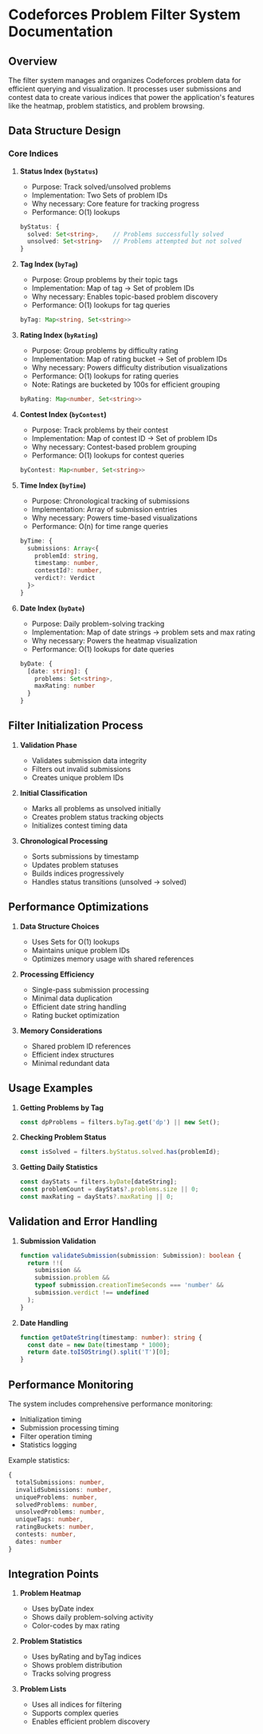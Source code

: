 # Codeforces Problem Filter System Documentation

## Overview

The filter system manages and organizes Codeforces problem data for efficient querying and visualization. It processes user submissions and contest data to create various indices that power the application's features like the heatmap, problem statistics, and problem browsing.

## Data Structure Design

### Core Indices

1. **Status Index (`byStatus`)**
   - Purpose: Track solved/unsolved problems
   - Implementation: Two Sets of problem IDs
   - Why necessary: Core feature for tracking progress
   - Performance: O(1) lookups
   ```typescript
   byStatus: {
     solved: Set<string>,    // Problems successfully solved
     unsolved: Set<string>   // Problems attempted but not solved
   }
   ```

2. **Tag Index (`byTag`)**
   - Purpose: Group problems by their topic tags
   - Implementation: Map of tag -> Set of problem IDs
   - Why necessary: Enables topic-based problem discovery
   - Performance: O(1) lookups for tag queries
   ```typescript
   byTag: Map<string, Set<string>>
   ```

3. **Rating Index (`byRating`)**
   - Purpose: Group problems by difficulty rating
   - Implementation: Map of rating bucket -> Set of problem IDs
   - Why necessary: Powers difficulty distribution visualizations
   - Performance: O(1) lookups for rating queries
   - Note: Ratings are bucketed by 100s for efficient grouping
   ```typescript
   byRating: Map<number, Set<string>>
   ```

4. **Contest Index (`byContest`)**
   - Purpose: Track problems by their contest
   - Implementation: Map of contest ID -> Set of problem IDs
   - Why necessary: Contest-based problem grouping
   - Performance: O(1) lookups for contest queries
   ```typescript
   byContest: Map<number, Set<string>>
   ```

5. **Time Index (`byTime`)**
   - Purpose: Chronological tracking of submissions
   - Implementation: Array of submission entries
   - Why necessary: Powers time-based visualizations
   - Performance: O(n) for time range queries
   ```typescript
   byTime: {
     submissions: Array<{
       problemId: string,
       timestamp: number,
       contestId?: number,
       verdict?: Verdict
     }>
   }
   ```

6. **Date Index (`byDate`)**
   - Purpose: Daily problem-solving tracking
   - Implementation: Map of date strings -> problem sets and max rating
   - Why necessary: Powers the heatmap visualization
   - Performance: O(1) lookups for date queries
   ```typescript
   byDate: {
     [date: string]: {
       problems: Set<string>,
       maxRating: number
     }
   }
   ```

## Filter Initialization Process

1. **Validation Phase**
   - Validates submission data integrity
   - Filters out invalid submissions
   - Creates unique problem IDs

2. **Initial Classification**
   - Marks all problems as unsolved initially
   - Creates problem status tracking objects
   - Initializes contest timing data

3. **Chronological Processing**
   - Sorts submissions by timestamp
   - Updates problem statuses
   - Builds indices progressively
   - Handles status transitions (unsolved -> solved)

## Performance Optimizations

1. **Data Structure Choices**
   - Uses Sets for O(1) lookups
   - Maintains unique problem IDs
   - Optimizes memory usage with shared references

2. **Processing Efficiency**
   - Single-pass submission processing
   - Minimal data duplication
   - Efficient date string handling
   - Rating bucket optimization

3. **Memory Considerations**
   - Shared problem ID references
   - Efficient index structures
   - Minimal redundant data

## Usage Examples

1. **Getting Problems by Tag**
   ```typescript
   const dpProblems = filters.byTag.get('dp') || new Set();
   ```

2. **Checking Problem Status**
   ```typescript
   const isSolved = filters.byStatus.solved.has(problemId);
   ```

3. **Getting Daily Statistics**
   ```typescript
   const dayStats = filters.byDate[dateString];
   const problemCount = dayStats?.problems.size || 0;
   const maxRating = dayStats?.maxRating || 0;
   ```

## Validation and Error Handling

1. **Submission Validation**
   ```typescript
   function validateSubmission(submission: Submission): boolean {
     return !!(
       submission &&
       submission.problem &&
       typeof submission.creationTimeSeconds === 'number' &&
       submission.verdict !== undefined
     );
   }
   ```

2. **Date Handling**
   ```typescript
   function getDateString(timestamp: number): string {
     const date = new Date(timestamp * 1000);
     return date.toISOString().split('T')[0];
   }
   ```

## Performance Monitoring

The system includes comprehensive performance monitoring:
- Initialization timing
- Submission processing timing
- Filter operation timing
- Statistics logging

Example statistics:
```typescript
{
  totalSubmissions: number,
  invalidSubmissions: number,
  uniqueProblems: number,
  solvedProblems: number,
  unsolvedProblems: number,
  uniqueTags: number,
  ratingBuckets: number,
  contests: number,
  dates: number
}
```

## Integration Points

1. **Problem Heatmap**
   - Uses byDate index
   - Shows daily problem-solving activity
   - Color-codes by max rating

2. **Problem Statistics**
   - Uses byRating and byTag indices
   - Shows problem distribution
   - Tracks solving progress

3. **Problem Lists**
   - Uses all indices for filtering
   - Supports complex queries
   - Enables efficient problem discovery
